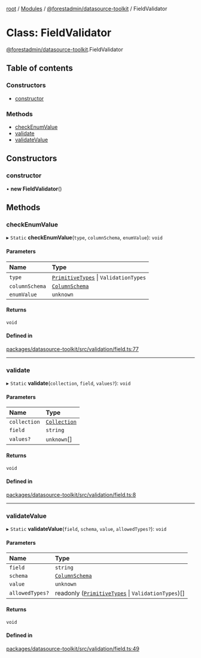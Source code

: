 [root](../README.md) / [Modules](../modules.md) / [@forestadmin/datasource-toolkit](../modules/forestadmin_datasource_toolkit.md) / FieldValidator

# Class: FieldValidator

[@forestadmin/datasource-toolkit](../modules/forestadmin_datasource_toolkit.md).FieldValidator

## Table of contents

### Constructors

- [constructor](forestadmin_datasource_toolkit.FieldValidator.md#constructor)

### Methods

- [checkEnumValue](forestadmin_datasource_toolkit.FieldValidator.md#checkenumvalue)
- [validate](forestadmin_datasource_toolkit.FieldValidator.md#validate)
- [validateValue](forestadmin_datasource_toolkit.FieldValidator.md#validatevalue)

## Constructors

### constructor

• **new FieldValidator**()

## Methods

### checkEnumValue

▸ `Static` **checkEnumValue**(`type`, `columnSchema`, `enumValue`): `void`

#### Parameters

| Name | Type |
| :------ | :------ |
| `type` | [`PrimitiveTypes`](../enums/forestadmin_datasource_toolkit.PrimitiveTypes.md) \| `ValidationTypes` |
| `columnSchema` | [`ColumnSchema`](../modules/forestadmin_datasource_toolkit.md#columnschema) |
| `enumValue` | `unknown` |

#### Returns

`void`

#### Defined in

[packages/datasource-toolkit/src/validation/field.ts:77](https://github.com/ForestAdmin/agent-nodejs/blob/ab7dfd8/packages/datasource-toolkit/src/validation/field.ts#L77)

___

### validate

▸ `Static` **validate**(`collection`, `field`, `values?`): `void`

#### Parameters

| Name | Type |
| :------ | :------ |
| `collection` | [`Collection`](../interfaces/forestadmin_datasource_toolkit.Collection.md) |
| `field` | `string` |
| `values?` | `unknown`[] |

#### Returns

`void`

#### Defined in

[packages/datasource-toolkit/src/validation/field.ts:8](https://github.com/ForestAdmin/agent-nodejs/blob/ab7dfd8/packages/datasource-toolkit/src/validation/field.ts#L8)

___

### validateValue

▸ `Static` **validateValue**(`field`, `schema`, `value`, `allowedTypes?`): `void`

#### Parameters

| Name | Type |
| :------ | :------ |
| `field` | `string` |
| `schema` | [`ColumnSchema`](../modules/forestadmin_datasource_toolkit.md#columnschema) |
| `value` | `unknown` |
| `allowedTypes?` | readonly ([`PrimitiveTypes`](../enums/forestadmin_datasource_toolkit.PrimitiveTypes.md) \| `ValidationTypes`)[] |

#### Returns

`void`

#### Defined in

[packages/datasource-toolkit/src/validation/field.ts:49](https://github.com/ForestAdmin/agent-nodejs/blob/ab7dfd8/packages/datasource-toolkit/src/validation/field.ts#L49)
